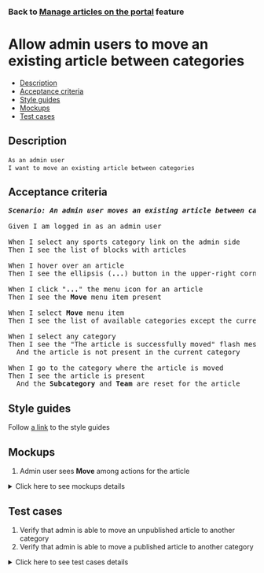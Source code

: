 ### Back to [Manage articles on the portal](../../README.md) feature

# Allow admin users to move an existing article between categories

- [Description](#description)
- [Acceptance criteria](#acceptance-criteria)
- [Style guides](#style-guides)
- [Mockups](#mockups)
- [Test cases](#test-cases)

## Description

    As an admin user
    I want to move an existing article between categories

## Acceptance criteria

<pre>
<b><i>Scenario: An admin user moves an existing article between categories</i></b>

Given I am logged in as an admin user

When I select any sports category link on the admin side
Then I see the list of blocks with articles

When I hover over an article
Then I see the ellipsis (<b>...</b>) button in the upper-right corner

When I click "<b>...</b>" the menu icon for an article
Then I see the <b>Move</b> menu item present

When I select <b>Move</b> menu item
Then I see the list of available categories except the current one

When I select any category
Then I see the "The article is successfully moved" flash message
  And the article is not present in the current category

When I go to the category where the article is moved
Then I see the article is present
  And the <b>Subcategory</b> and <b>Team</b> are reset for the article
</pre>

## Style guides

Follow [a link](https://www.figma.com/proto/0zkkf5WC77OSpvyD6YXpFE/Style-guides?page-id=0%3A1&node-id=19%3A5368&viewport=266%2C48%2C0.54&scaling=min-zoom&starting-point-node-id=19%3A5368) to the style guides

## Mockups

1. Admin user sees <b>Move</b> among actions for the article

<details>
  <summary>Click here to see mockups details</summary>

**1. Admin user sees Move among actions for the article:**

![Admin user sees Move among actions for the article](/web_application_features/manage_articles/images/published_article_actions.png)

</details>

## Test cases

1. Verify that admin is able to move an unpublished article to another category
2. Verify that admin is able to move a published article to another category

<details>
  <summary>Click here to see test cases details</summary>

### **#1. Verify that admin is able to move an unpublished article to another category**

|Preconditions|Steps|Expected result
--------------|-----|----------
|- Log in with admin account</br>- Go to the category configuration page</br>- There is an unpublished article|1) Hover over an unpublished article</br>2) Click "<b>...</b>" button > <b>Move</b> menu item</br>3) Select any category</br>4) Examine the list of articles in the current category</br>5) Go to the category selected in step 3</br>6) Examine the list of articles|3) "The article is successfully moved" flash message appears</br>4) Article is not present in the current list</br>6) Article is present in the list in the <b>Unpublished</b> state. <b>Subcategory</b> and <b>Team</b> are reset for the article in case of any|

### **#2. Verify that admin is able to move a published article to another category**

|Preconditions|Steps|Expected result
--------------|-----|----------
|- Log in with admin account</br>- Go to the category configuration page</br>- There is a published article|1) Hover over a published article</br>2) Click "<b>...</b>" button > <b>Move</b> menu item</br>3) Select any category</br>4) Examine the list of articles in the current category</br>5) Go to the category selected in step 3</br>6) Examine the list of articles|3) "The article is successfully moved" flash message appears</br>4) Article is not present in the current list</br>6) Article is present in the list in the <b>Published</b> state. <b>Subcategory</b> and <b>Team</b> are reset for the article in case of any|

</details>
